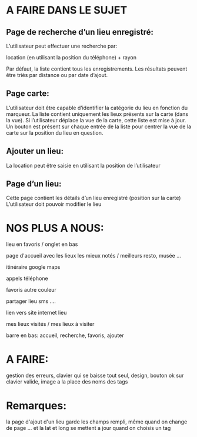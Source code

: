 # A FAIRE DANS LE SUJET

## Page de recherche d’un lieu enregistré:

L’utilisateur peut effectuer une recherche par:

location (en utilisant la position du téléphone) + rayon

Par défaut, la liste contient tous les enregistrements. Les résultats peuvent être triés par distance ou par date d’ajout.



## Page carte:

L’utilisateur doit être capable d’identifier la catégorie du lieu en fonction du marqueur.
La liste contient uniquement les lieux présents sur la carte (dans la vue). Si l’utilisateur déplace la vue de la carte, cette liste est mise à jour.
Un bouton est présent sur chaque entrée de la liste pour centrer la vue de la carte sur la position du lieu en question.


## Ajouter un lieu:

La location peut être saisie en utilisant la position de l’utilisateur

## Page d’un lieu:

Cette page contient les détails d’un lieu enregistré (position sur la carte)
L’utilisateur doit pouvoir modifier le lieu


# NOS PLUS A NOUS:

lieu en favoris / onglet en bas

page d'accueil avec les lieux les mieux notés / meilleurs resto, musée ... 

itinéraire google maps

appels téléphone

favoris autre couleur

partager lieu sms ....

lien vers site internet lieu

mes lieux visités / mes lieux à visiter 

barre en bas: accueil, recherche, favoris, ajouter


# A FAIRE:

gestion des erreurs, clavier qui se baisse tout seul, design, bouton ok sur clavier valide, image a la place des noms des tags 

# Remarques: 

la page d'ajout d'un lieu garde les champs rempli, même quand on change de page ... et la lat et long se mettent a jour quand on choisis un tag
